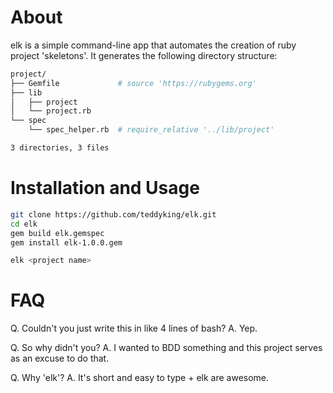 # About
elk is a simple command-line app that automates the creation of ruby project 'skeletons'. It generates the following directory structure:
```bash
project/
├── Gemfile             # source 'https://rubygems.org'
├── lib
│   ├── project
│   └── project.rb
└── spec
    └── spec_helper.rb  # require_relative '../lib/project'

3 directories, 3 files
```
# Installation and Usage
```bash
git clone https://github.com/teddyking/elk.git
cd elk
gem build elk.gemspec
gem install elk-1.0.0.gem

elk <project name>
```
# FAQ
Q. Couldn't you just write this in like 4 lines of bash?
A. Yep.

Q. So why didn't you?
A. I wanted to BDD something and this project serves as an excuse to do that.

Q. Why 'elk'?
A. It's short and easy to type + elk are awesome.
